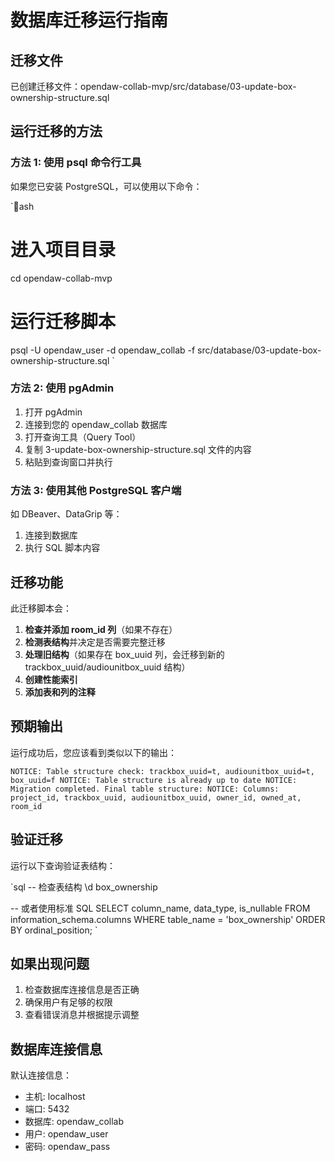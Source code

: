 ﻿# 数据库迁移运行指南

## 迁移文件
已创建迁移文件：opendaw-collab-mvp/src/database/03-update-box-ownership-structure.sql

## 运行迁移的方法

### 方法 1: 使用 psql 命令行工具

如果您已安装 PostgreSQL，可以使用以下命令：

`ash
# 进入项目目录
cd opendaw-collab-mvp

# 运行迁移脚本
psql -U opendaw_user -d opendaw_collab -f src/database/03-update-box-ownership-structure.sql
`

### 方法 2: 使用 pgAdmin

1. 打开 pgAdmin
2. 连接到您的 opendaw_collab 数据库
3. 打开查询工具（Query Tool）
4. 复制  3-update-box-ownership-structure.sql 文件的内容
5. 粘贴到查询窗口并执行

### 方法 3: 使用其他 PostgreSQL 客户端

如 DBeaver、DataGrip 等：
1. 连接到数据库
2. 执行 SQL 脚本内容

## 迁移功能

此迁移脚本会：

1. **检查并添加 room_id 列**（如果不存在）
2. **检测表结构**并决定是否需要完整迁移
3. **处理旧结构**（如果存在 box_uuid 列，会迁移到新的 trackbox_uuid/audiounitbox_uuid 结构）
4. **创建性能索引**
5. **添加表和列的注释**

## 预期输出

运行成功后，您应该看到类似以下的输出：

`
NOTICE: Table structure check: trackbox_uuid=t, audiounitbox_uuid=t, box_uuid=f
NOTICE: Table structure is already up to date
NOTICE: Migration completed. Final table structure:
NOTICE: Columns: project_id, trackbox_uuid, audiounitbox_uuid, owner_id, owned_at, room_id
`

## 验证迁移

运行以下查询验证表结构：

`sql
-- 检查表结构
\d box_ownership

-- 或者使用标准 SQL
SELECT column_name, data_type, is_nullable
FROM information_schema.columns
WHERE table_name = 'box_ownership'
ORDER BY ordinal_position;
`

## 如果出现问题

1. 检查数据库连接信息是否正确
2. 确保用户有足够的权限
3. 查看错误消息并根据提示调整

## 数据库连接信息

默认连接信息：
- 主机: localhost
- 端口: 5432
- 数据库: opendaw_collab
- 用户: opendaw_user
- 密码: opendaw_pass
